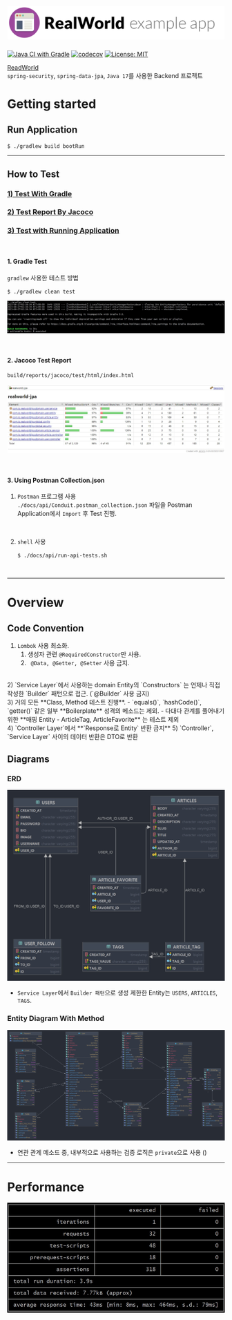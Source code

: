 # ![RealWorld Example App](logo.png)


[![Java CI with Gradle](https://github.com/Shim8934/realworld-jpa/actions/workflows/gradle.yml/badge.svg?branch=JwtWithOauth2)](https://github.com/Shim8934/realworld-jpa/actions/workflows/gradle.yml)
[![codecov](https://codecov.io/github/Shim8934/realworld-jpa/graph/badge.svg?token=1FHT31HX3H)](https://codecov.io/github/Shim8934/realworld-jpa)
[![License: MIT](https://img.shields.io/badge/License-MIT-yellow.svg)](https://opensource.org/licenses/MIT)

[ReadWorld](https://realworld-docs.netlify.app/docs/intro)  
`spring-security`, `spring-data-jpa`, `Java 17`를 사용한 Backend 프로젝트 

# Getting started  

## Run Application
``` shell
$ ./gradlew build bootRun
```

---

## How to Test
### [1) Test With Gradle](#1-gradle-test)
### [2) Test Report By Jacoco](#2-jacoco-test-report)
### [3) Test with Running Application](#3-using-postman-collectionjson)  

<br>

#### 1. Gradle Test
`gradlew` 사용한 테스트 방법  

``` shell
$ ./gradlew clean test
```
![GradlewTest](./docs/study/gradlewtest.jpg)  

<br>

#### 2. Jacoco Test Report
```text
build/reports/jacoco/test/html/index.html
```
![JacocoTestReport](./docs/study/jacocoTestReport.jpg)  

<br>

#### 3. Using Postman Collection.json
1) `Postman` 프로그램 사용  
`./docs/api/Conduit.postman_collection.json` 파일을 Postman Application에서 `Import` 후 Test 진행.  

<br>

2) `shell` 사용  
    ```shell
    $ ./docs/api/run-api-tests.sh
    ```

<br>

---

# Overview

## Code Convention
1) `Lombok` 사용 최소화.  
    1) 생성자 관련 `@RequiredConstructor`만 사용.
    2) ` @Data, @Getter, @Setter` 사용 금지.  
<br>
2) `Service Layer`에서 사용하는 domain Entity의 `Constructors` 는 언제나 직접 작성한 `Builder` 패턴으로 접근. (`@Builder` 사용 금지)  
<br>
3) 거의 모든 **Class, Method 테스트 진행**.
    - `equals()`, `hashCode()`, `getter()` 같은 일부 **Boilerplate** 성격의 메소드는 제외.
    - 다대다 관계를 풀어내기 위한 **매핑 Entity - ArticleTag, ArticleFavorite** 는 테스트 제외  
<br>
4) `Controller Layer`에서 **`Response로 Entity` 반환 금지**
5) `Controller`, `Service Layer` 사이의 데이터 반환은 DTO로 반환

## Diagrams

### ERD
![ERD](./docs/study/ERD.jpg)
* `Service Layer`에서 `Builder 패턴`으로 생성 제한한 Entity는 `USERS`, `ARTICLES`, `TAGS`.


### Entity Diagram With Method
![Whole_Entity_With_Method](./docs/study/Entity_Diagram_WithMethod.jpg)
* 연관 관계 메소드 중, 내부적으로 사용하는 검증 로직은 `private`으로 사용 ()  

---

# Performance

![performance](./docs/study/Test_Result.jpg)